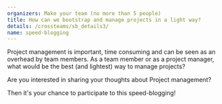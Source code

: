 ```yaml
---
organizers: Make your team (no more than 5 people)
title: How can we bootstrap and manage projects in a light way?
details: /crossteams/sb_details3/
name: speed-blogging
---
```


Project management is important, time consuming and can be seen as an overhead by team members. 
As a team member or as a project manager, what would be the best (and lightest) way to manage projects? 

Are you interested in sharing your thoughts about Project management? 

Then it's your chance to participate to this speed-blogging! 

